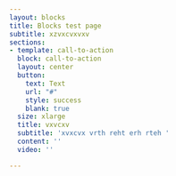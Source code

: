 ```yaml
---
layout: blocks
title: Blocks test page
subtitle: xzvxcvxvxv
sections:
- template: call-to-action
  block: call-to-action
  layout: center
  button:
    text: Text
    url: "#"
    style: success
    blank: true
  size: xlarge
  title: vxvcxv
  subtitle: 'xvxcvx vrth reht erh rteh '
  content: ''
  video: ''

---
```

